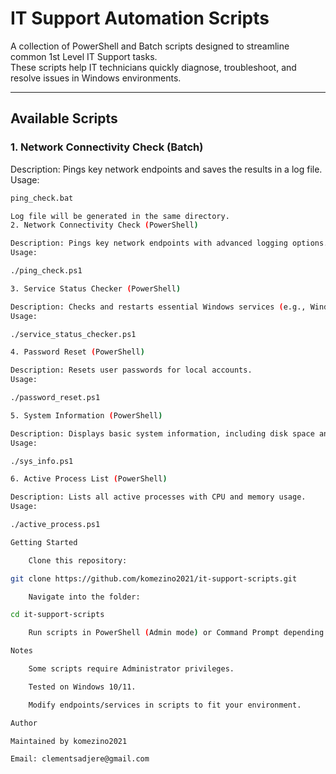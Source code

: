 # IT Support Automation Scripts

A collection of PowerShell and Batch scripts designed to streamline common 1st Level IT Support tasks.  
These scripts help IT technicians quickly diagnose, troubleshoot, and resolve issues in Windows environments.  

---

## Available Scripts

### 1. Network Connectivity Check (Batch)
Description: Pings key network endpoints and saves the results in a log file.  
Usage:  
```bash
ping_check.bat

Log file will be generated in the same directory.
2. Network Connectivity Check (PowerShell)

Description: Pings key network endpoints with advanced logging options.
Usage:

./ping_check.ps1

3. Service Status Checker (PowerShell)

Description: Checks and restarts essential Windows services (e.g., Windows Update, Print Spooler).
Usage:

./service_status_checker.ps1

4. Password Reset (PowerShell)

Description: Resets user passwords for local accounts.
Usage:

./password_reset.ps1

5. System Information (PowerShell)

Description: Displays basic system information, including disk space and OS version.
Usage:

./sys_info.ps1

6. Active Process List (PowerShell)

Description: Lists all active processes with CPU and memory usage.
Usage:

./active_process.ps1

Getting Started

    Clone this repository:

git clone https://github.com/komezino2021/it-support-scripts.git

    Navigate into the folder:

cd it-support-scripts

    Run scripts in PowerShell (Admin mode) or Command Prompt depending on file type.

Notes

    Some scripts require Administrator privileges.

    Tested on Windows 10/11.

    Modify endpoints/services in scripts to fit your environment.

Author

Maintained by komezino2021

Email: clementsadjere@gmail.com
